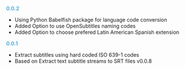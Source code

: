 **<span style="color:#56adda">0.0.2</span>**
- Using Python Babelfish package for language code conversion
- Added Option to use OpenSubtitles naming codes
- Added Option to choose prefered Latin American Spanish extension

**<span style="color:#56adda">0.0.1</span>**
- Extract subtitles using hard coded ISO 639-1 codes
- Based on Extract text subtitle streams to SRT files v0.0.8
